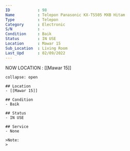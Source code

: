 ```yaml
---
ID            : 98
Name          : Telepon Panasonic KX-TS505 MXB Hitam
Type          : Telepon
Category      : Electronic
S/N           : -
Condition     : Baik
Status        : IN USE
Location      : Mawar 15
Sub_Location  : Living Room
Last_Upd      : 02/09/2022
---
```



NOW LOCATION : [[Mawar 15]]

```ad-History
collapse: open

## Location
- [[Mawar 15]]

## Condition
- Baik

## Status
- IN USE

## Service
- None

>Note:
>


```
